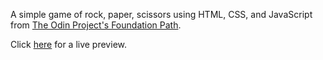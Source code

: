 A simple game of rock, paper, scissors using HTML, CSS, and JavaScript from [The Odin Project's Foundation Path](https://www.theodinproject.com/courses/foundations/lessons/rock-paper-scissors).

Click [here](https://cineonizer.github.io/rock-paper-scissors/) for a live preview.